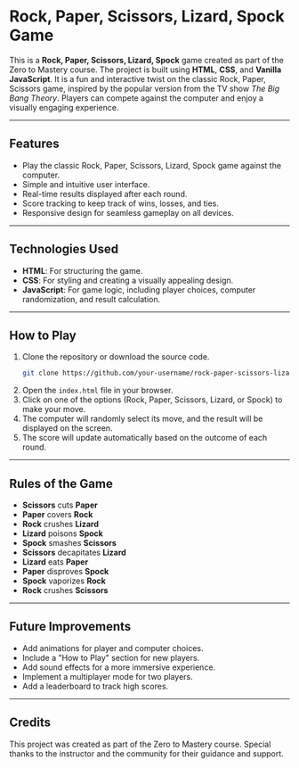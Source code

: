 # Rock, Paper, Scissors, Lizard, Spock Game

This is a **Rock, Paper, Scissors, Lizard, Spock** game created as part of the Zero to Mastery course. The project is built using **HTML**, **CSS**, and **Vanilla JavaScript**. It is a fun and interactive twist on the classic Rock, Paper, Scissors game, inspired by the popular version from the TV show *The Big Bang Theory*. Players can compete against the computer and enjoy a visually engaging experience.

---

## Features

- Play the classic Rock, Paper, Scissors, Lizard, Spock game against the computer.
- Simple and intuitive user interface.
- Real-time results displayed after each round.
- Score tracking to keep track of wins, losses, and ties.
- Responsive design for seamless gameplay on all devices.

---

## Technologies Used

- **HTML**: For structuring the game.
- **CSS**: For styling and creating a visually appealing design.
- **JavaScript**: For game logic, including player choices, computer randomization, and result calculation.

---

## How to Play

1. Clone the repository or download the source code.
   ```bash
   git clone https://github.com/your-username/rock-paper-scissors-lizard-spock.git
   ```
2. Open the `index.html` file in your browser.
3. Click on one of the options (Rock, Paper, Scissors, Lizard, or Spock) to make your move.
4. The computer will randomly select its move, and the result will be displayed on the screen.
5. The score will update automatically based on the outcome of each round.

---

## Rules of the Game

- **Scissors** cuts **Paper**
- **Paper** covers **Rock**
- **Rock** crushes **Lizard**
- **Lizard** poisons **Spock**
- **Spock** smashes **Scissors**
- **Scissors** decapitates **Lizard**
- **Lizard** eats **Paper**
- **Paper** disproves **Spock**
- **Spock** vaporizes **Rock**
- **Rock** crushes **Scissors**

---

## Future Improvements

- Add animations for player and computer choices.
- Include a "How to Play" section for new players.
- Add sound effects for a more immersive experience.
- Implement a multiplayer mode for two players.
- Add a leaderboard to track high scores.

---

## Credits

This project was created as part of the Zero to Mastery course. Special thanks to the instructor and the community for their guidance and support.

